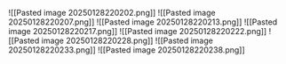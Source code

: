 ![[Pasted image 20250128220202.png]]
![[Pasted image 20250128220207.png]]
![[Pasted image 20250128220213.png]]
![[Pasted image 20250128220217.png]]
![[Pasted image 20250128220222.png]]
![[Pasted image 20250128220228.png]]
![[Pasted image 20250128220233.png]]
![[Pasted image 20250128220238.png]]
